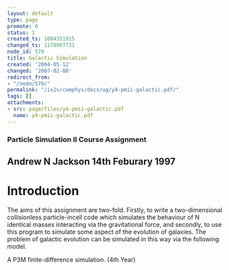 ```yaml
---
layout: default
type: page
promote: 0
status: 1
created_ts: 1084351915
changed_ts: 1170907731
node_id: 579
title: Galactic Simulation
created: '2004-05-12'
changed: '2007-02-08'
redirect_from:
- "/node/579/"
permalink: "/ix2v/comphys/docs/ug/y4-pmii-galactic.pdf/"
tags: []
attachments:
- src: page/files/y4-pmii-galactic.pdf
  name: y4-pmii-galactic.pdf
---
```

### Particle Simulation II Course Assignment
## Andrew N Jackson 14th Feburary 1997
# Introduction
The aims of this assignment are two-fold. Firstly, to write a two-dimensional collisionless particle-incell code which simulates the behaviour of N identical masses interacting via the gravitational force, and secondly, to use this program to simulate some aspect of the evolution of galaxies. The problem of galactic evolution can be simulated in this way via the following model.

A P3M finite-difference simulation. (4th Year)
